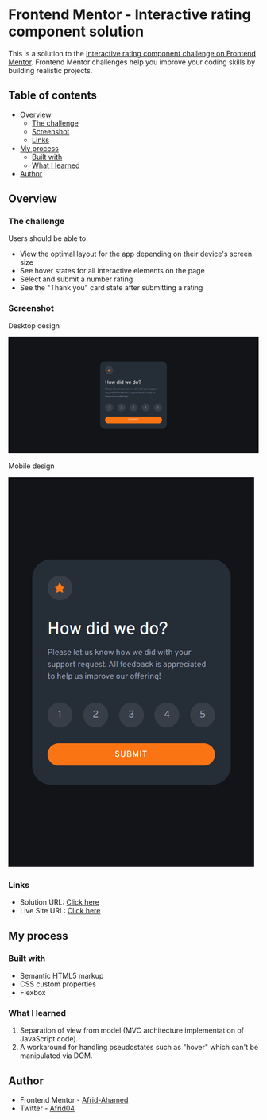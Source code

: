 # Frontend Mentor - Interactive rating component solution

This is a solution to the [Interactive rating component challenge on Frontend Mentor](https://www.frontendmentor.io/challenges/interactive-rating-component-koxpeBUmI). Frontend Mentor challenges help you improve your coding skills by building realistic projects.

## Table of contents

- [Overview](#overview)
  - [The challenge](#the-challenge)
  - [Screenshot](#screenshot)
  - [Links](#links)
- [My process](#my-process)
  - [Built with](#built-with)
  - [What I learned](#what-i-learned)
- [Author](#author)

## Overview

### The challenge

Users should be able to:

- View the optimal layout for the app depending on their device's screen size
- See hover states for all interactive elements on the page
- Select and submit a number rating
- See the "Thank you" card state after submitting a rating

### Screenshot

Desktop design

![](./Finished%20designs/Desktop_design.png)

Mobile design

![](./Finished%20designs/Mobile_design.png)

### Links

- Solution URL: [Click here](https://www.frontendmentor.io/solutions/interactive-rating-component-8azleF6AhF)
- Live Site URL: [Click here](https://afrid-ahamed.github.io/Interactive-rating-component-solution/)

## My process

### Built with

- Semantic HTML5 markup
- CSS custom properties
- Flexbox

### What I learned

1. Separation of view from model (MVC architecture implementation of JavaScript code).
2. A workaround for handling pseudostates such as "hover" which can't be manipulated via DOM.

## Author

- Frontend Mentor - [Afrid-Ahamed](https://www.frontendmentor.io/profile/Afrid-Ahamed)
- Twitter - [Afrid04](https://twitter.com/Afrid04)
